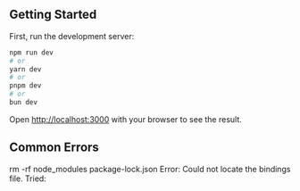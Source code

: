 ## Getting Started

First, run the development server:

```bash
npm run dev
# or
yarn dev
# or
pnpm dev
# or
bun dev
```

Open [http://localhost:3000](http://localhost:3000) with your browser to see the result.

## Common Errors

rm -rf node_modules package-lock.json
Error: Could not locate the bindings file. Tried:
